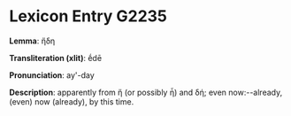 # Lexicon Entry G2235

**Lemma**: ἤδη

**Transliteration (xlit)**: ḗdē

**Pronunciation**: ay'-day

**Description**:
apparently from ἤ (or possibly ἦ) and δή; even now:--already, (even) now (already), by this time.
